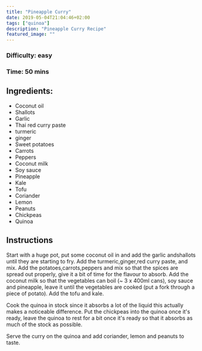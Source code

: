 ```yaml
---
title: "Pineapple Curry"
date: 2019-05-04T21:04:46+02:00
tags: ["quinoa"]
description: "Pineapple Curry Recipe"
featured_image: ""
---
```


### Difficulty: easy
### Time: 50 mins

## Ingredients:
- Coconut oil
- Shallots
- Garlic
- Thai red curry paste
- turmeric
- ginger
- Sweet potatoes
- Carrots
- Peppers
- Coconut milk
- Soy sauce
- Pineapple
- Kale
- Tofu
- Coriander
- Lemon
- Peanuts
- Chickpeas
- Quinoa 

## Instructions

Start with a huge pot, put some coconut oil in and add the garlic andshallots until they are starting to fry. Add the turmeric,ginger,red curry paste, and mix. Add the potatoes,carrots,peppers and mix so that the spices are spread out properly, give it a bit of time for the flavour to absorb. Add the coconut milk so that the vegetables can boil (~ 3 x 400ml cans), soy sauce and pineapple, leave it until the vegetables are cooked (put a fork through a piece of potato). Add the tofu and kale. 

Cook the quinoa in stock since it absorbs a lot of the liquid this actually makes a noticeable difference.  Put the chickpeas into the quinoa once it's ready, leave the quinoa to rest for a bit once it's ready so that it absorbs as much of the stock as possible. 

Serve the curry on the quinoa and add coriander, lemon and peanuts to taste.

